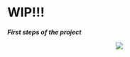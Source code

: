 # WIP!!!
***First steps of the project***
<p align="center">
  <img src="https://i.giphy.com/QJvwBSGaoc4eI.webp" />
<p>
